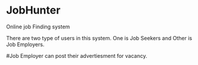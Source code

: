 # JobHunter
Online job Finding system

There are two type of users in this system. One is Job Seekers 
and Other is Job Employers.

#Job Employer
can post their advertiesment for vacancy.
